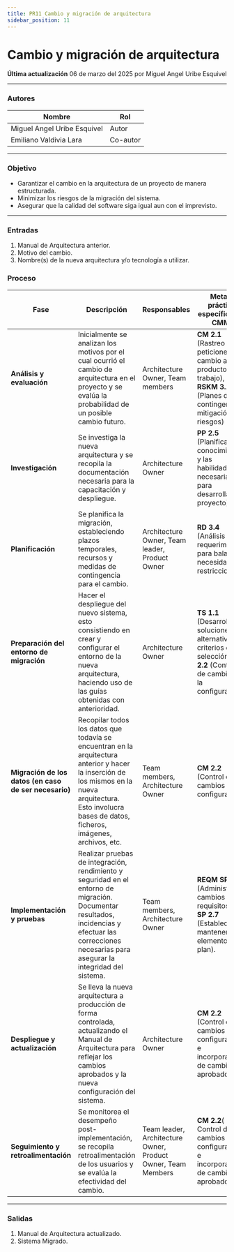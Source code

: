 ```yaml
---
title: PR11 Cambio y migración de arquitectura
sidebar_position: 11
---
```


# Cambio y migración de arquitectura

**Última actualización** 06 de marzo del 2025 por Miguel Angel Uribe Esquivel

---

### Autores

| Nombre                      | Rol      |
| --------------------------- | -------- |
| Miguel Angel Uribe Esquivel | Autor    |
| Emiliano Valdivia Lara      | Co-autor |

---

### Objetivo

- Garantizar el cambio en la arquitectura de un proyecto de manera estructurada.
- Minimizar los riesgos de la migración del sistema.
- Asegurar que la calidad del software siga igual aun con el imprevisto.

---

### Entradas

1. Manual de Arquitectura anterior.
2. Motivo del cambio.
3. Nombre(s) de la nueva arquitectura y/o tecnología a utilizar.

### Proceso

| Fase                                                  | Descripción                                                                                                                                                                                                    | Responsables                                                 | Meta y práctica específica del CMMI                                                                                                    |
| ----------------------------------------------------- | -------------------------------------------------------------------------------------------------------------------------------------------------------------------------------------------------------------- | ------------------------------------------------------------ | -------------------------------------------------------------------------------------------------------------------------------------- |
| **Análisis y evaluación**                             | Inicialmente se analizan los motivos por el cual ocurrió el cambio de arquitectura en el proyecto y se evalúa la probabilidad de un posible cambio futuro.                                                     | Architecture Owner, Team members                             | **CM 2.1** (Rastreo de peticiones de cambio a los productos de trabajo), **RSKM 3.1** (Planes de contingencia y mitigación de riesgos) |
| **Investigación**                                     | Se investiga la nueva arquitectura y se recopila la documentación necesaria para la capacitación y despliegue.                                                                                                 | Architecture Owner                                           | **PP 2.5** (Planificar el conocimiento y las habilidades necesarias para desarrollar el proyecto)                                      |
| **Planificación**                                     | Se planifica la migración, estableciendo plazos temporales, recursos y medidas de contingencia para el cambio.                                                                                                 | Architecture Owner, Team leader, Product Owner               | **RD 3.4** (Análisis de requerimientos para balancear necesidades y restricciones)                                                     |
| **Preparación del entorno de migración**              | Hacer el despliegue del nuevo sistema, esto consistiendo en crear y configurar el entorno de la nueva arquitectura, haciendo uso de las guías obtenidas con anterioridad.                                      | Architecture Owner                                           | **TS 1.1** (Desarrollo de soluciones alternativas y criterios de selección) **CM 2.2** (Control de cambios a la configuración)         |
| **Migración de los datos (en caso de ser necesario)** | Recopilar todos los datos que todavía se encuentran en la arquitectura anterior y hacer la inserción de los mismos en la nueva arquitectura. Esto involucra bases de datos, ficheros, imágenes, archivos, etc. | Team members, Architecture Owner                             | **CM 2.2** (Control de cambios a la configuración)                                                                                     |
| **Implementación y pruebas**                          | Realizar pruebas de integración, rendimiento y seguridad en el entorno de migración. Documentar resultados, incidencias y efectuar las correcciones necesarias para asegurar la integridad del sistema.        | Team members, Architecture Owner                             | **REQM SP 1.3** (Administrar cambios a los requisitos), **PP SP 2.7** (Establecer y mantener los elementos del plan).                  |
| **Despliegue y actualización**                        | Se lleva la nueva arquitectura a producción de forma controlada, actualizando el Manual de Arquitectura para reflejar los cambios aprobados y la nueva configuración del sistema.                              | Architecture Owner                                           | **CM 2.2** (Control de cambios a la configuración e incorporación de cambios aprobados)                                                |
| **Seguimiento y retroalimentación**                   | Se monitorea el desempeño post-implementación, se recopila retroalimentación de los usuarios y se evalúa la efectividad del cambio.                                                                            | Team leader, Architecture Owner, Product Owner, Team Members | **CM 2.2**( Control de cambios a la configuración e incorporación de cambios aprobados)                                                |

---

### Salidas

1. Manual de Arquitectura actualizado.
2. Sistema Migrado.
